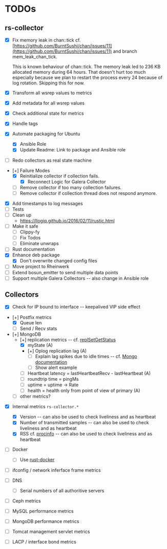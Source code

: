 # TODOs

## rs-collector

- [x] Fix memory leak in chan::tick
  cf. [https://github.com/BurntSushi/chan/issues/11](https://github.com/BurntSushi/chan/issues/11) and branch mem_leak_chan_tick.

  This is known behaviour of chan::tick. The memory leak led to 236 KB allocated memory during 64 hours. That doesn't hurt too much especially because we plan to restart the process every 24 because of log rotation. Skipping this for now.

- [x] Transform all wsrep values to metrics
- [x] Add metadata for all wsrep values
- [x] Check additional state for metrics
- [x] Handle tags
- [x] Automate packaging for Ubuntu
  - [x] Ansible Role
  - [x] Update Readme: Link to package and Ansible role
- [ ] Redo collectors as real state machine
- [+] Failure Modes
  - [x] Reinitialize collector if collection fails.
    - [x] Reconnect Logic for Galera Collector
  - [ ] Remove collector if too many collection failures.
  - [ ] Remove collector if collection thread does not respond anymore.
- [x] Add timestamps to log messages
- [ ] Tests
- [ ] Clean up
  - https://llogiq.github.io/2016/02/11/rustic.html
- [ ] Make it safe
  - [ ] Clippy-fy
  - [ ] Fix Todos
  - [ ] Eliminate unwraps
- [ ] Rust documentation
- [x] Enhance deb package
  - [x] Don't overwrite changed config files
- [ ] Move project to Rheinwerk
- [ ] Extend bosun_emitter to send multiple data points
- [ ] Support multiple Galera Collectors -- also change in Ansible role

## Collectors

- [x] Check for IP bound to interface -- keepalived VIP side effect
- [+] Postfix metrics
  - [x] Queue len
  - [ ] Send / Recv stats
- [+] MongoDB
  - [+] replication metrics -- cf. [replSetGetStatus](https://docs.mongodb.com/manual/reference/command/replSetGetStatus/)
    - [x] myState (A)
    - [+] Oplog replication lag (A)
      - [ ] Explain lag spikes due to idle times -- cf. [Mongo documentation](https://docs.mongodb.com/manual/tutorial/troubleshoot-replica-sets/#check-the-replication-lag)
      - [ ] Show alert example
    - [ ] Heartbeat latency = lastHeartbeatRecv - lastHeartbeat (A)
    - [ ] roundtrip time = pingMs
    - [ ] uptime = uptime -> Rate
    - [ ] health = health only from point of view of primary (A)
  - [ ] other metrics?
- [x] Internal metrics `rs-collector.*`
  - [x] Version --  can also be used to check liveliness and as heartbeat
  - [x] Number of transmitted samples -- can also be used to check liveliness and as heartbeat
  - [x] RSS cf. [procinfo](https://danburkert.github.io/procinfo-rs/procinfo/pid/struct.Status.html) -- can also be used to check liveliness and as heartbeat
- [ ] Docker
  - [ ] Use [rust-docker](https://github.com/ghmlee/rust-docker)
- [ ] ifconfig / network inferface frame metrics
- [ ] DNS
  - [ ] Serial numbers of all authoritive servers

- [ ] Ceph metrics
- [ ] MySQL performance metrics
- [ ] MongoDB performance metrics
- [ ] Tomcat management servlet metrics
- [ ] LACP / interface bond metrics

